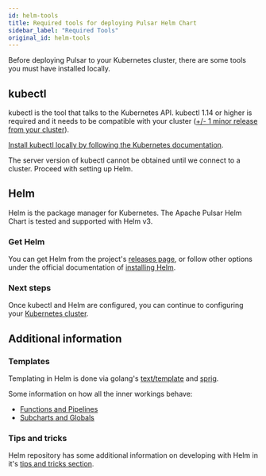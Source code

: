 ```yaml
---
id: helm-tools
title: Required tools for deploying Pulsar Helm Chart
sidebar_label: "Required Tools"
original_id: helm-tools
---
```


Before deploying Pulsar to your Kubernetes cluster, there are some tools you must have installed locally.

## kubectl

kubectl is the tool that talks to the Kubernetes API. kubectl 1.14 or higher is required and it needs to be compatible with your cluster ([+/- 1 minor release from your cluster](https://kubernetes.io/docs/tasks/tools/install-kubectl/#before-you-begin)).

[Install kubectl locally by following the Kubernetes documentation](https://kubernetes.io/docs/tasks/tools/install-kubectl/#install-kubectl).

The server version of kubectl cannot be obtained until we connect to a cluster. Proceed with setting up Helm.

## Helm

Helm is the package manager for Kubernetes. The Apache Pulsar Helm Chart is tested and supported with Helm v3.

### Get Helm

You can get Helm from the project's [releases page](https://github.com/helm/helm/releases), or follow other options under the official documentation of [installing Helm](https://helm.sh/docs/intro/install/).

### Next steps

Once kubectl and Helm are configured, you can continue to configuring your [Kubernetes cluster](helm-prepare.md).

## Additional information

### Templates

Templating in Helm is done via golang's [text/template](https://golang.org/pkg/text/template/) and [sprig](https://godoc.org/github.com/Masterminds/sprig).

Some information on how all the inner workings behave:

- [Functions and Pipelines](https://helm.sh/docs/chart_template_guide/functions_and_pipelines/)
- [Subcharts and Globals](https://helm.sh/docs/chart_template_guide/subcharts_and_globals/)

### Tips and tricks

Helm repository has some additional information on developing with Helm in it's [tips and tricks section](https://helm.sh/docs/howto/charts_tips_and_tricks/).